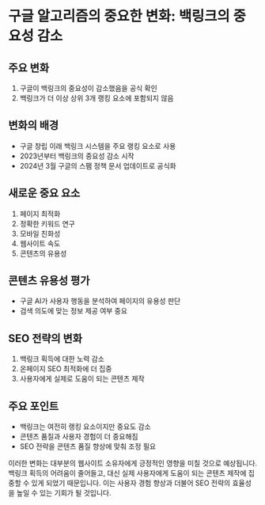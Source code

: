 # 구글 알고리즘의 중요한 변화: 백링크의 중요성 감소

## 주요 변화

1. 구글이 백링크의 중요성이 감소했음을 공식 확인
2. 백링크가 더 이상 상위 3개 랭킹 요소에 포함되지 않음

## 변화의 배경

- 구글 창립 이래 백링크 시스템을 주요 랭킹 요소로 사용
- 2023년부터 백링크의 중요성 감소 시작
- 2024년 3월 구글의 스팸 정책 문서 업데이트로 공식화

## 새로운 중요 요소

1. 페이지 최적화
2. 정확한 키워드 연구
3. 모바일 친화성
4. 웹사이트 속도
5. 콘텐츠의 유용성

## 콘텐츠 유용성 평가

- 구글 AI가 사용자 행동을 분석하여 페이지의 유용성 판단
- 검색 의도에 맞는 정보 제공 여부 중요

## SEO 전략의 변화

1. 백링크 획득에 대한 노력 감소
2. 온페이지 SEO 최적화에 더 집중
3. 사용자에게 실제로 도움이 되는 콘텐츠 제작

## 주요 포인트

- 백링크는 여전히 랭킹 요소이지만 중요도 감소
- 콘텐츠 품질과 사용자 경험이 더 중요해짐
- SEO 전략을 콘텐츠 품질 향상에 맞춰 조정 필요

이러한 변화는 대부분의 웹사이트 소유자에게 긍정적인 영향을 미칠 것으로 예상됩니다. 백링크 획득의 어려움이 줄어들고, 대신 실제 사용자에게 도움이 되는 콘텐츠 제작에 집중할 수 있게 되었기 때문입니다. 이는 사용자 경험 향상과 더불어 SEO 전략의 효율성을 높일 수 있는 기회가 될 것입니다.
